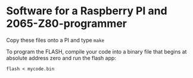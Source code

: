 # Software for a Raspberry PI and 2065-Z80-programmer

Copy these files onto a PI and type `make`

To program the FLASH, compile your code into a binary file
that begins at absolute address zero and run the flash app:

	flash < mycode.bin
